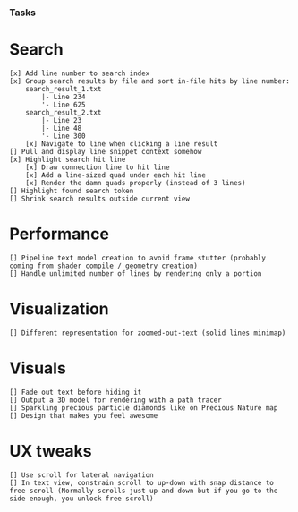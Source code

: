 ### Tasks

# Search
    [x] Add line number to search index
    [x] Group search results by file and sort in-file hits by line number:
        search_result_1.txt
            |- Line 234
            '- Line 625
        search_result_2.txt
            |- Line 23
            |- Line 48
            '- Line 300
        [x] Navigate to line when clicking a line result
    [] Pull and display line snippet context somehow
    [x] Highlight search hit line
        [x] Draw connection line to hit line 
        [x] Add a line-sized quad under each hit line
        [x] Render the damn quads properly (instead of 3 lines)
    [] Highlight found search token
    [] Shrink search results outside current view

# Performance
    [] Pipeline text model creation to avoid frame stutter (probably coming from shader compile / geometry creation)
    [] Handle unlimited number of lines by rendering only a portion

# Visualization
    [] Different representation for zoomed-out-text (solid lines minimap)

# Visuals
    [] Fade out text before hiding it
    [] Output a 3D model for rendering with a path tracer
    [] Sparkling precious particle diamonds like on Precious Nature map
    [] Design that makes you feel awesome

# UX tweaks
    [] Use scroll for lateral navigation
    [] In text view, constrain scroll to up-down with snap distance to free scroll (Normally scrolls just up and down but if you go to the side enough, you unlock free scroll)

